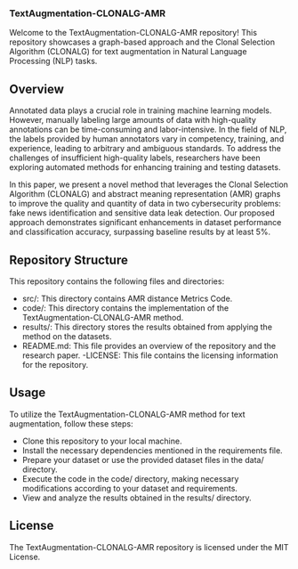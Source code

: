 ### TextAugmentation-CLONALG-AMR
Welcome to the TextAugmentation-CLONALG-AMR repository! This repository showcases a graph-based approach and the Clonal Selection Algorithm (CLONALG) for text augmentation in Natural Language Processing (NLP) tasks.

## Overview
Annotated data plays a crucial role in training machine learning models. However, manually labeling large amounts of data with high-quality annotations can be time-consuming and labor-intensive. In the field of NLP, the labels provided by human annotators vary in competency, training, and experience, leading to arbitrary and ambiguous standards. To address the challenges of insufficient high-quality labels, researchers have been exploring automated methods for enhancing training and testing datasets.

In this paper, we present a novel method that leverages the Clonal Selection Algorithm (CLONALG) and abstract meaning representation (AMR) graphs to improve the quality and quantity of data in two cybersecurity problems: fake news identification and sensitive data leak detection. Our proposed approach demonstrates significant enhancements in dataset performance and classification accuracy, surpassing baseline results by at least 5%.

## Repository Structure
This repository contains the following files and directories:

- src/: This directory contains AMR distance Metrics Code.
- code/: This directory contains the implementation of the TextAugmentation-CLONALG-AMR method.
- results/: This directory stores the results obtained from applying the method on the datasets.
- README.md: This file provides an overview of the repository and the research paper.
-LICENSE: This file contains the licensing information for the repository.

## Usage
To utilize the TextAugmentation-CLONALG-AMR method for text augmentation, follow these steps:

- Clone this repository to your local machine.
- Install the necessary dependencies mentioned in the requirements file.
- Prepare your dataset or use the provided dataset files in the data/ directory.
- Execute the code in the code/ directory, making necessary modifications according to your dataset and requirements.
- View and analyze the results obtained in the results/ directory.

## License
The TextAugmentation-CLONALG-AMR repository is licensed under the MIT License.